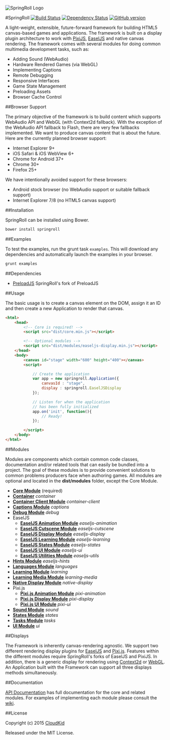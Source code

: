 ![SpringRoll Logo](http://springroll.io/assets/images/logo.png)

#SpringRoll [![Build Status](https://travis-ci.org/SpringRoll/SpringRoll.svg?branch=master)](https://travis-ci.org/SpringRoll/SpringRoll) [![Dependency Status](https://david-dm.org/SpringRoll/SpringRoll.svg?style=flat)](https://david-dm.org/SpringRoll/SpringRoll) [![GitHub version](https://badge.fury.io/gh/SpringRoll%2FSpringRoll.svg)](https://github.com/SpringRoll/SpringRoll/releases/latest)

A light-weight, extensible, future-forward framework for building HTML5 canvas-based games and applications. The framework is built on a display plugin architecture to work with [PixiJS](http://pixijs.org), [EaselJS](http://www.createjs.com/EaselJS) and native canvas rendering. The framework comes with several modules for doing common multimedia development tasks, such as:

* Adding Sound (WebAudio)
* Hardware Rendered Games (via WebGL)
* Implementing Captions
* Remote Debugging
* Responsive Interfaces
* Game State Management
* Preloading Assets
* Browser Cache Control

##Browser Support

The primary objective of the framework is to build content which supports WebAudio API and WebGL (with Context2d fallback). With the exception of the WebAudio API fallback to Flash, there are very few fallbacks implemented. We want to produce canvas content that is about the future. Here are the currently planned browser support:

* Internet Explorer 9+
* iOS Safari & iOS WebView 6+
* Chrome for Android 37+
* Chrome 30+
* Firefox 25+

We have intentionally avoided support for these browsers:
	
* Android stock browser (no WebAudio support or suitable fallback support)
* Internet Explorer 7/8 (no HTML5 canvas support)

##Installation

SpringRoll can be installed using Bower.

```bash
bower install springroll
```

##Examples

To test the examples, run the grunt task `examples`. This will download any dependencies and automatically launch the examples in your browser.

```bash
grunt examples
```

##Dependencies

* [PreloadJS](https://github.com/SpringRoll/PreloadJS) SpringRoll's fork of PreloadJS

##Usage

The basic usage is to create a canvas element on the DOM, assign it an ID and then create a new Application to render that canvas.

```html
<html>
	<head>
		<!-- Core is required! -->
		<script src="dist/core.min.js"></script>

		<!-- Optional modules -->
		<script src="dist/modules/easeljs-display.min.js"></script>
	</head>
	<body>
		<canvas id="stage" width="600" height="400"></canvas>
		<script>

			// Create the application
			var app = new springroll.Application({
				canvasId : "stage",
				display : springroll.EaselJSDisplay
			});

			// Listen for when the application
			// has been fully initialized
			app.on('init', function(){
				// Ready!
			});

		</script>
	</body>
</html>
```

##Modules

Modules are components which contain common code classes, documentation and/or related tools that can easily be bundled into a project. The goal of these modules is to provide convenient solutions to common problems producers face when authoring games. All modules are optional and located in the **dist/modules** folder, except the Core Module.

* **[Core Module](https://github.com/SpringRoll/SpringRoll/wiki/Core-Module)** (required)
* **[Container](https://github.com/SpringRoll/SpringRoll/wiki/Container)** _container_
* **[Container Client Module](https://github.com/SpringRoll/SpringRoll/wiki/Container-Client-Module)** _container-client_
* **[Captions Module](https://github.com/SpringRoll/SpringRoll/wiki/Captions-Module)** _captions_
* **[Debug Module](https://github.com/SpringRoll/SpringRoll/wiki/Debug-Module)** _debug_
* EaselJS
	* **[EaselJS Animation Module](https://github.com/SpringRoll/SpringRoll/wiki/EaselJS-Animation-Module)** _easeljs-animation_
	* **[EaselJS Cutscene Module](https://github.com/SpringRoll/SpringRoll/wiki/EaselJS-Cutscene-Module)** _easeljs-cutscene_
	* **[EaselJS Display Module](https://github.com/SpringRoll/SpringRoll/wiki/EaselJS-Display-Module)** _easeljs-display_
	* **[EaselJS Learning Module](https://github.com/SpringRoll/SpringRoll/wiki/EaselJS-Learning-Module)** _easeljs-learning_
	* **[EaselJS States Module](https://github.com/SpringRoll/SpringRoll/wiki/EaselJS-States-Module)** _easeljs-states_
	* **[EaselJS UI Module](https://github.com/SpringRoll/SpringRoll/wiki/EaselJS-UI-Module)** _easeljs-ui_
	* **[EaselJS Utilities Module](https://github.com/SpringRoll/SpringRoll/wiki/EaselJS-Utilities-Module)** _easeljs-utils_
* **[Hints Module](https://github.com/SpringRoll/SpringRoll/wiki/Hints-Module)** _easeljs-hints_
* **[Languages Module](https://github.com/SpringRoll/SpringRoll/wiki/Languages-Module)** _languages_
* **[Learning Module](https://github.com/SpringRoll/SpringRoll/wiki/Learning-Module)** _learning_
* **[Learning Media Module](https://github.com/SpringRoll/SpringRoll/wiki/Learning-Media-Module)** _learning-media_
* **[Native Display Module](https://github.com/SpringRoll/SpringRoll/wiki/Native-Display-Module)** _native-display_
* Pixi.js
	* **[Pixi.js Animation Module](https://github.com/SpringRoll/SpringRoll/wiki/Pixi.js-Animation-Module)** _pixi-animation_
	* **[Pixi.js Display Module](https://github.com/SpringRoll/SpringRoll/wiki/Pixi.js-Display-Module)** _pixi-display_
	* **[Pixi.js UI Module](https://github.com/SpringRoll/SpringRoll/wiki/Pixi.js-UI-Module)** _pixi-ui_
* **[Sound Module](https://github.com/SpringRoll/SpringRoll/wiki/Sound-Module)** _sound_
* **[States Module](https://github.com/SpringRoll/SpringRoll/wiki/States-Module)** _states_
* **[Tasks Module](https://github.com/SpringRoll/SpringRoll/wiki/Tasks-Module)** _tasks_
* **[UI Module](https://github.com/SpringRoll/SpringRoll/wiki/UI-Module)** _ui_

##Displays

The Framework is inherently canvas-rendering agnostic. We support two different rendering display plugins for [EaselJS](http://www.createjs.com/EaselJS) and [Pixi.js](http://www.pixijs.com/). Features within the different modules require SpringRoll's forks of EaselJS and PixiJS. In addition, there is a generic display for rendering using [Context2d](http://www.w3.org/TR/2014/CR-2dcontext-20140821/) or [WebGL](http://get.webgl.org/). An Application built with the Framework can support all three displays methods simultaneously.

##Documentation

[API Documentation](http://springroll.github.io/SpringRoll/) has full documentation for the core and related modules. For examples of implementing each module please consult the [wiki](https://github.com/SpringRoll/SpringRoll/wiki).

##License

Copyright (c) 2015 [CloudKid](http://github.com/cloudkidstudio)

Released under the MIT License.

